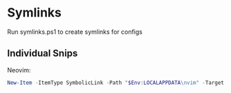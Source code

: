 # Symlinks
Run symlinks.ps1 to create symlinks for configs

## Individual Snips
Neovim:
```powershell
New-Item -ItemType SymbolicLink -Path "$Env:LOCALAPPDATA\nvim" -Target "$Env:HOMEPATH\dotfiles\nvim"
```

